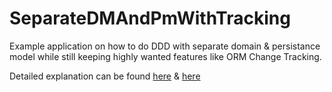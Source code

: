 # SeparateDMAndPmWithTracking
Example application on how to do DDD with separate domain & persistance model while still keeping highly wanted features like ORM Change Tracking.

Detailed explanation can be found [here](https://www.ledjonbehluli.com/posts/change_tracking_ddd/) & [here](https://www.ledjonbehluli.com/posts/change_tracking_ddd_revisited/)
